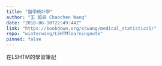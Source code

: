 ```yaml
---
title: "醫學統計學"
author: "王 超辰 Chaochen Wang"
date: "2018-06-10T22:49:44Z"
link: "https://bookdown.org/ccwang/medical_statistics5/"
repo: "winterwang/LSHTMlearningnote"
pinned: false
---
```


在LSHTM的學習筆記
